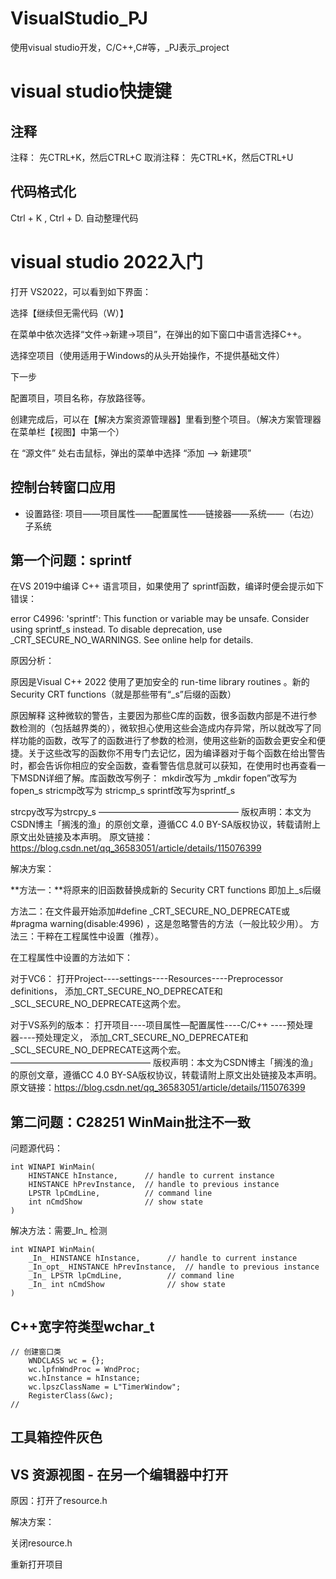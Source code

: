 # VisualStudio_PJ
使用visual studio开发，C/C++,C#等，_PJ表示_project







# visual studio快捷键



## 注释

 注释： 先CTRL+K，然后CTRL+C
取消注释： 先CTRL+K，然后CTRL+U

## 代码格式化

Ctrl + K ,  Ctrl + D.  自动整理代码







# visual studio 2022入门



打开 VS2022，可以看到如下界面：

选择【继续但无需代码（W）】

在菜单中依次选择“文件->新建->项目”，在弹出的如下窗口中语言选择C++。

选择空项目（使用适用于Windows的从头开始操作，不提供基础文件）

下一步

配置项目，项目名称，存放路径等。

创建完成后，可以在【解决方案资源管理器】里看到整个项目。（解决方案管理器在菜单栏【视图】中第一个）

在 “源文件” 处右击鼠标，弹出的菜单中选择 “添加 --> 新建项”



## 控制台转窗口应用

- 设置路径: 项目——项目属性——配置属性——链接器——系统——（右边）子系统





## 第一个问题：sprintf

在VS 2019中编译 C++ 语言项目，如果使用了 sprintf函数，编译时便会提示如下错误：

 error C4996: 'sprintf': This function or variable may be unsafe. Consider using sprintf_s instead. To disable deprecation, use _CRT_SECURE_NO_WARNINGS. See online help for details. 


原因分析：

原因是Visual C++ 2022 使用了更加安全的 run-time library routines 。新的Security CRT functions（就是那些带有“_s”后缀的函数）

原因解释
这种微软的警告，主要因为那些C库的函数，很多函数内部是不进行参数检测的（包括越界类的），微软担心使用这些会造成内存异常，所以就改写了同样功能的函数，改写了的函数进行了参数的检测，使用这些新的函数会更安全和便捷。关于这些改写的函数你不用专门去记忆，因为编译器对于每个函数在给出警告时，都会告诉你相应的安全函数，查看警告信息就可以获知，在使用时也再查看一下MSDN详细了解。库函数改写例子：
mkdir改写为 _mkdir
fopen”改写为 fopen_s
stricmp改写为 stricmp_s
sprintf改写为sprintf_s

strcpy改写为strcpy_s
————————————————
版权声明：本文为CSDN博主「搁浅的渔」的原创文章，遵循CC 4.0 BY-SA版权协议，转载请附上原文出处链接及本声明。
原文链接：https://blog.csdn.net/qq_36583051/article/details/115076399

解决方案：

**方法一：**将原来的旧函数替换成新的 Security CRT functions  即加上_s后缀

方法二：在文件最开始添加#define _CRT_SECURE_NO_DEPRECATE或#pragma warning(disable:4996) ，这是忽略警告的方法（一般比较少用）。
方法三：干粹在工程属性中设置（推荐）。

在工程属性中设置的方法如下：

对于VC6：
打开Project----settings----Resources----Preprocessor definitions，
添加_CRT_SECURE_NO_DEPRECATE和_SCL_SECURE_NO_DEPRECATE这两个宏。

对于VS系列的版本：
打开项目----项目属性—配置属性----C/C++ ----预处理器----预处理定义，
添加_CRT_SECURE_NO_DEPRECATE和_SCL_SECURE_NO_DEPRECATE这两个宏。
————————————————
版权声明：本文为CSDN博主「搁浅的渔」的原创文章，遵循CC 4.0 BY-SA版权协议，转载请附上原文出处链接及本声明。
原文链接：https://blog.csdn.net/qq_36583051/article/details/115076399





## 第二问题：C28251 WinMain批注不一致

问题源代码：

```
int WINAPI WinMain(
    HINSTANCE hInstance,      // handle to current instance
    HINSTANCE hPrevInstance,  // handle to previous instance
    LPSTR lpCmdLine,          // command line
    int nCmdShow              // show state
)
```

解决方法：需要_In_ 检测

```
int WINAPI WinMain(
    _In_ HINSTANCE hInstance,      // handle to current instance
    _In_opt_ HINSTANCE hPrevInstance,  // handle to previous instance
    _In_ LPSTR lpCmdLine,          // command line
    _In_ int nCmdShow              // show state
)
```



## C++宽字符类型wchar_t



```
// 创建窗口类
	WNDCLASS wc = {};
	wc.lpfnWndProc = WndProc;
	wc.hInstance = hInstance;
	wc.lpszClassName = L"TimerWindow";
	RegisterClass(&wc);
//
```





## 工具箱控件灰色





## VS 资源视图 - 在另一个编辑器中打开

原因：打开了resource.h

解决方案：

关闭resource.h

重新打开项目

































